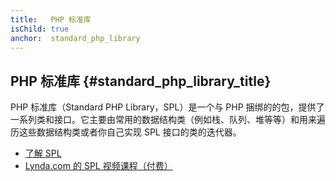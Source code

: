 ```yaml
---
title:   PHP 标准库
isChild: true
anchor:  standard_php_library
---
```


## PHP 标准库 {#standard_php_library_title}

PHP 标准库（Standard PHP Library，SPL）是一个与 PHP 捆绑的的包，提供了一系列类和接口。它主要由常用的数据结构类（例如栈、队列、堆等等）和用来遍历这些数据结构类或者你自己实现 SPL 接口的类的迭代器。

* [了解 SPL][spl]
* [Lynda.com 的 SPL 视频课程（付费）][spllynda]


[spl]: http://php.net/book.spl
[spllynda]: http://www.lynda.com/PHP-tutorials/Up-Running-Standard-PHP-Library/175038-2.html
